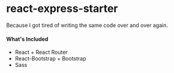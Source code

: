 # react-express-starter
Because I got tired of writing the same code over and over again.

#### What's Included
- React + React Router
- React-Bootstrap + Bootstrap
- Sass